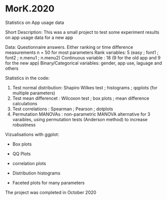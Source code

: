 # MorK.2020
Statistics on App usage data

Short Description: 
This was a small project to test some experiment results on app usage data for a new app

Data: 
Questionnaire answers. Either ranking or time difference measurements
n = 50 for most parameters
Rank variables:       5 (easy ; font1 ; font2 ; n.menu1 ; n.menu2)
Continuous variable : 18 (9 for the old app and 9 for the new app)
Binary/Categorical variables: gender, app use, laguage and others

Statistics in the code:
1. Test normal distribution: Shapiro Wilkes test ; histograms ; qqplots (for multiple parameters)
2. Test mean differencet   : Wilcoxon test ; box plots ; mean difference calculations
3. Test correlations       : Spearman ; Pearson ; dotplots
4. Permutation MANOVAs     : non-parametric MANOVA alternative for 3 varaibles, using permutation tests (Anderson method) to increase robustness

Vizualisations with ggplot: 
- Box plots
- QQ Plots
- correlation plots
- Distribution histograms

- Faceted plots for many parameters

The project was completed in October 2020
